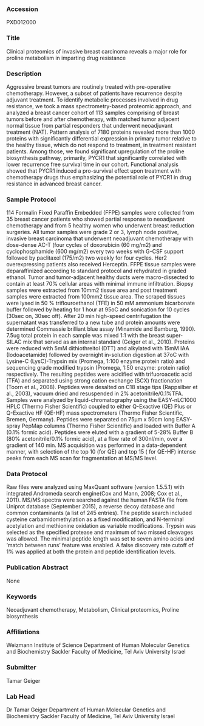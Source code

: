 ### Accession
PXD012000

### Title
Clinical proteomics of invasive breast carcinoma reveals a major role for proline metabolism in imparting drug resistance

### Description
Aggressive breast tumors are routinely treated with pre-operative chemotherapy. However, a subset of patients have recurrence despite adjuvant treatment. To identify metabolic processes involved in drug resistance, we took a mass spectrometry-based proteomic approach, and analyzed a breast cancer cohort of 113 samples comprising of breast tumors before and after chemotherapy, with matched tumor adjacent normal tissue from partial responders that underwent neoadjuvant treatment (NAT). Pattern analysis of 7180 proteins revealed more than 1000 proteins with significantly differential expression in primary tumor relative to the healthy tissue, which do not respond to treatment, in treatment resistant patients. Among those, we found significant upregulation of the proline biosynthesis pathway, primarily, PYCR1 that significantly correlated with lower recurrence free survival time in our cohort. Functional analysis showed that PYCR1 induced a pro-survival effect upon treatment with chemotherapy drugs thus emphasizing the potential role of PYCR1 in drug resistance in advanced breast cancer.

### Sample Protocol
114 Formalin Fixed Paraffin Embedded (FFPE) samples were collected from 35 breast cancer patients who showed partial response to neoadjuvant chemotherapy and from 5 healthy women who underwent breast reduction surgeries. All tumor samples were grade 2 or 3, lymph node positive, invasive breast carcinoma that underwent neoadjuvant chemotherapy with dose-dense AC-T (four cycles of doxorubicin (60 mg/m2) and cyclophosphamide (600 mg/m2) every two weeks with G-CSF support followed by paclitaxel (175/m2) two weekly for four cycles. Her2 overexpressing patients also received Herceptin. FFPE tissue samples were deparaffinized according to standard protocol and rehydrated in graded ethanol. Tumor and tumor-adjacent healthy ducts were macro-dissected to contain at least 70% cellular areas with minimal immune infiltration. Biopsy samples were extracted from 10mm2 tissue area and post treatment samples were extracted from 100mm2 tissue area. The scraped tissues were lysed in 50 % triflouroethanol (TFE) in 50 mM ammonium bicarbonate buffer followed by heating for 1 hour at 95οC and sonication for 10 cycles (30sec on, 30sec off). After 20 min high-speed centrifugation the supernatant was transferred to a new tube and protein amounts were determined Commassie brilliant blue assay (Minamide and Bamburg, 1990). 7.5ug total protein in each sample was mixed 1:1 with the breast super-SILAC mix that served as an internal standard (Geiger et al., 2010). Proteins were reduced with 5mM dithiothreitol (DTT) and alkylated with 15mM IAA (Iodoacetamide) followed by overnight in-solution digestion at 37οC with Lysine-C (LysC)-Trypsin mix (Promega, 1:100 enzyme:protein ratio) and sequencing grade modified trypsin (Promega, 1:50 enzyme: protein ratio) respectively. The resulting peptides were acidified with trifuoroacetic acid (TFA) and separated using strong cation exchange (SCX) fractionation (Toorn et al., 2008). Peptides were desalted on C18 stage tips (Rappsilber et al., 2003), vacuum dried and resuspended in 2% acetonitrile/0.1%TFA. Samples were analyzed by liquid-chromatography using the EASY-nLC1000 HPLC (Thermo Fisher Scientific) coupled to either Q-Exactive (QE) Plus or Q-Exactive HF (QE-HF) mass spectrometers (Thermo Fisher Scientific, Bremen, Germany). Peptides were separated on 75µm x 50cm long EASY-spray PepMap columns (Thermo Fisher Scientific) and loaded with Buffer A (0.1% formic acid). Peptides were eluted with a gradient of 5-28% Buffer B (80% acetonitrile/0.1% formic acid), at a flow rate of 300nl/min, over a gradient of 140 min. MS acquisition was performed in a data-dependent manner, with selection of the top 10 (for QE) and top 15 ( for QE-HF) intense peaks from each MS scan for fragmentation at MS/MS level.

### Data Protocol
Raw files were analyzed using MaxQuant software (version 1.5.5.1) with integrated Andromeda search engine(Cox and Mann, 2008; Cox et al., 2011). MS/MS spectra were searched against the human FASTA file from Uniprot database (September 2015), a reverse decoy database and common contaminants (a list of 245 entries).  The peptide search included cysteine carbamidomethylation as a fixed modification, and N-terminal acetylation and methionine oxidation as variable modifications. Trypsin was selected as the specified protease and maximum of two missed cleavages was allowed. The minimal peptide length was set to seven amino acids and ‘match between runs’ feature was enabled. A false discovery rate cutoff of 1% was applied at both the protein and peptide identification levels.

### Publication Abstract
None

### Keywords
Neoadjuvant chemotherapy, Metabolism, Clinical proteomics, Proline biosynthesis

### Affiliations
Weizmann Institute of Science
Department of Human Molecular Genetics and Biochemistry Sackler Faculty of Medicine,  Tel Aviv University Israel

### Submitter
Tamar Geiger

### Lab Head
Dr Tamar Geiger
Department of Human Molecular Genetics and Biochemistry Sackler Faculty of Medicine,  Tel Aviv University Israel


